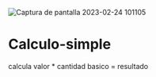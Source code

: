 ![Captura de pantalla 2023-02-24 101105](https://user-images.githubusercontent.com/126100494/221234859-03d187a1-c86c-4850-8ed6-cc48b9763b08.png)
# Calculo-simple
calcula valor * cantidad basico = resultado
